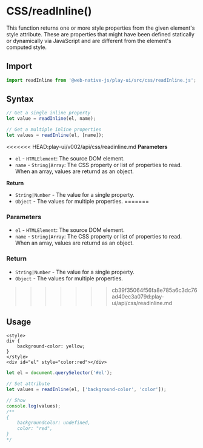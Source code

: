 # CSS/readInline\(\)

This function returns one or more style properties from the given element's style attribute. These are properties that might have been defined statically or dynamically via JavaScript and are different from the element's computed style.

## Import

```javascript
import readInline from '@web-native-js/play-ui/src/css/readInline.js';
```

## Syntax

```javascript
// Get a single inline property
let value = readInline(el, name);

// Get a multiple inline properties
let values = readInline(el, [name]);
```

<<<<<<< HEAD:play-ui/v002/api/css/readinline.md
**Parameters**
+ `el` - `HTMLElement`: The source DOM element.
+ `name` - `String|Array`: The CSS property or list of properties to read. When an array, values are returnd as an object.

**Return**
+ `String|Number` - The value for a single property.
+ `Object` - The values for multiple properties.
=======
### Parameters

* `el` - `HTMLElement`: The source DOM element.
* `name` - `String|Array`: The CSS property or list of properties to read. When an array, values are returnd as an object.

### Return

* `String|Number` - The value for a single property.
* `Object` - The values for multiple properties.
>>>>>>> cb39f35064f56fa8e785a6c3dc76ad40ec3a079d:play-ui/api/css/readinline.md

## Usage

```markup
<style>
div {
    background-color: yellow;
}
</style>
<div id="el" style="color:red"></div>
```

```javascript
let el = document.querySelector('#el');

// Set attribute
let values = readInline(el, ['background-color', 'color']);

// Show
console.log(values);
/**
{
    backgroundColor: undefined,
    color: "red",
}
*/
```

